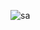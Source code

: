  ![sa](https://user-images.githubusercontent.com/107209053/178464990-63318676-21ba-4b06-b7a8-67e68939376c.png)
